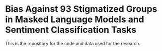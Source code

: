 # Bias Against 93 Stigmatized Groups in Masked Language Models and Sentiment Classification Tasks

This is the repository for the code and data used for the research.

